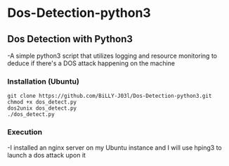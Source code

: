 # Dos-Detection-python3
## Dos Detection with Python3
-A simple python3 script that utilizes logging and resource monitoring to deduce if there's a DOS attack happening on the machine

### Installation (Ubuntu)
    git clone https://github.com/BiLLY-J03l/Dos-Detection-python3.git
    chmod +x dos_detect.py
    dos2unix dos_detect.py
    ./dos_detect.py

### Execution

  -I installed an nginx server on my Ubuntu instance and I will use hping3 to launch a dos attack upon it

  
